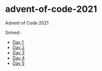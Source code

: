 # advent-of-code-2021
Advent of Code 2021

Solved:

- [Day 1](https://adventofcode.com/2021/day/1)
- [Day 2](https://adventofcode.com/2021/day/2)
- [Day 3](https://adventofcode.com/2021/day/3)
- [Day 4](https://adventofcode.com/2021/day/4)
- [Day 5](https://adventofcode.com/2021/day/5)
